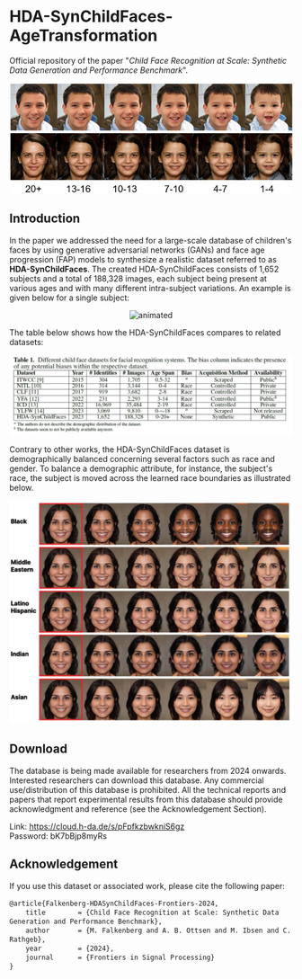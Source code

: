 # HDA-SynChildFaces-AgeTransformation

Official repository of the paper "*Child Face Recognition at Scale: Synthetic Data Generation and Performance Benchmark*". 

<p align="center">
  <img src="graphics/intro.jpg" />
</p>

## Introduction

In the paper we addressed the need for a large-scale database of children's faces by using generative adversarial networks (GANs) and face age progression (FAP) models to synthesize a realistic dataset referred to as **HDA-SynChildFaces**. The created HDA-SynChildFaces consists of 1,652 subjects and a total of 188,328 images, each subject being present at various ages and with many different intra-subject variations. An example is given below for a single subject:

<p align="center">
  <img src="graphics/intro_sample.gif" alt="animated" />
</p>

The table below shows how the HDA-SynChildFaces compares to related datasets:

<p align="center">
  <img src="graphics/hda_childface_comparison_table.jpg" />
</p>

Contrary to other works, the HDA-SynChildFaces dataset is demographically balanced concerning several factors such as race and gender. To balance a demographic attribute, for instance, the subject's race, the subject is moved across the learned race boundaries as illustrated below. 

<p align="center">
  <img src="graphics/races_compressed.jpg" />
</p>

## Download 
The database is being made available for researchers from 2024 onwards. Interested researchers can download this database. Any commercial use/distribution of this database is prohibited. All the technical reports and papers that report experimental results from this database should provide acknowledgment and reference (see the Acknowledgement Section).

Link: https://cloud.h-da.de/s/pFpfkzbwkniS6gz    <br/>
Password: bK7bBjp8myRs

## Acknowledgement

If you use this dataset or associated work, please cite the following paper: 

```
@article{Falkenberg-HDASynChildFaces-Frontiers-2024,
	title        = {Child Face Recognition at Scale: Synthetic Data Generation and Performance Benchmark},
	author       = {M. Falkenberg and A. B. Ottsen and M. Ibsen and C. Rathgeb},
	year         = {2024},
	journal      = {Frontiers in Signal Processing}
}
```
